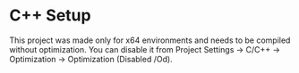 # C++ Setup

This project was made only for x64 environments and needs to be compiled without optimization.
You can disable it from Project Settings -> C/C++ -> Optimization -> Optimization (Disabled /Od).